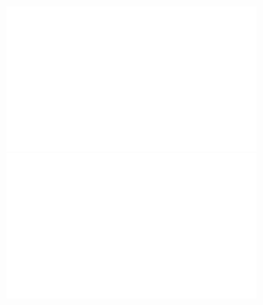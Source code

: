 ![](https://raw.githubusercontent.com/afkarxyz/github-stats-transparent/output/generated/overview.svg)
![](https://raw.githubusercontent.com/afkarxyz/github-stats-transparent/output/generated/languages.svg)
